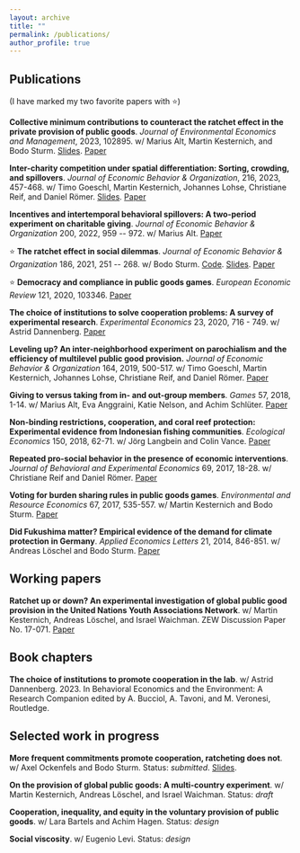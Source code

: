 ```yaml
---
layout: archive
title: ""
permalink: /publications/
author_profile: true
---
```


## Publications

(I have marked my two favorite papers with &#11088;)

**Collective minimum contributions to counteract the ratchet effect in the private provision of public goods**. 
*Journal of Environmental Economics and Management*, 2023, 102895. w/ Marius Alt, Martin Kesternich, and Bodo Sturm.
[Slides](/files/Ratchet_II.pdf). [Paper](https://doi.org/10.1016/j.jeem.2023.102895)

**Inter-charity competition under spatial differentiation: Sorting, crowding, and spillovers**. *Journal of 
Economic Behavior & Organization*, 216, 2023, 457-468. w/ Timo Goeschl, Martin Kesternich, Johannes Lohse, Christiane Reif, 
and Daniel Römer. [Slides](/files/Charity_Competition.pdf). [Paper](https://doi.org/10.1016/j.jebo.2023.10.013)

**Incentives and intertemporal behavioral spillovers: A two-period experiment on charitable giving**. *Journal of 
Economic Behavior & Organization* 200, 2022, 959 -- 972. w/ Marius Alt.
[Paper](https://www.sciencedirect.com/science/article/pii/S0167268122001895) 

&#11088; **The ratchet effect in social dilemmas**. *Journal of Economic Behavior & Organization* 186, 2021, 251 -- 268. 
w/ Bodo Sturm. [Code](https://github.com/cgallier/GS_21). [Slides](/files/Ratchet_I_Slides.pdf). [Paper](https://www.sciencedirect.com/science/article/abs/pii/S0167268121001220)

&#11088; **Democracy and compliance in public goods games**. *European Economic Review* 121, 2020, 103346. 
[Paper](https://doi.org/10.1016/j.euroecorev.2019.103346)

**The choice of institutions to solve cooperation problems: A survey of experimental research**. *Experimental Economics* 23,
2020, 716 - 749. w/ Astrid Dannenberg. [Paper](https://doi.org/10.1007/s10683-019-09629-8)

**Leveling up? An inter-neighborhood experiment on parochialism and the efficiency of multilevel public good provision.**
*Journal of Economic Behavior & Organization* 164, 2019, 500-517. w/ Timo Goeschl, Martin Kesternich, Johannes Lohse,
Christiane Reif, and Daniel Römer. [Paper](https://doi.org/10.1016/j.jebo.2019.05.028)

**Giving to versus taking from in- and out-group members**. *Games* 57, 2018, 1-14. w/ Marius Alt, Eva Anggraini, 
Katie Nelson, and Achim Schlüter. [Paper](https://doi.org/10.3390/g9030057)

**Non-binding restrictions, cooperation, and coral reef protection: Experimental evidence from Indonesian fishing communities**.
*Ecological Economics* 150, 2018, 62-71. w/ Jörg Langbein and Colin Vance. [Paper](https://doi.org/10.1016/j.ecolecon.2018.03.006)

**Repeated pro-social behavior in the presence of economic interventions**. *Journal of Behavioral and Experimental Economics*
69, 2017, 18-28. w/ Christiane Reif and Daniel Römer. [Paper](https://doi.org/10.1016/j.socec.2017.05.003)

**Voting for burden sharing rules in public goods games**. *Environmental and Resource Economics* 67, 2017, 535-557. w/
Martin Kesternich and Bodo Sturm. [Paper](https://doi.org/10.1007/s10640-016-0022-6) 

**Did Fukushima matter? Empirical evidence of the demand for climate protection in Germany**. *Applied Economics Letters*
21, 2014, 846-851. w/ Andreas Löschel and Bodo Sturm. [Paper](https://doi.org/10.1080/13504851.2014.892194) 

## Working papers
**Ratchet up or down? An experimental investigation of global public good provision in the United Nations Youth Associations
Network**. w/ Martin Kesternich, Andreas Löschel, and Israel Waichman. ZEW Discussion Paper No. 17-071.
[Paper](https://www.google.com/url?q=https%3A%2F%2Fftp.zew.de%2Fpub%2Fzew-docs%2Fdp%2Fdp17071.pdf&sa=D)

## Book chapters
**The choice of institutions to promote cooperation in the lab**. w/ Astrid Dannenberg. 2023. In Behavioral Economics and the 
Environment: A Research Companion edited by A. Bucciol, A. Tavoni, and M. Veronesi, Routledge.

## Selected work in progress
**More frequent commitments promote cooperation, ratcheting does not**. w/ Axel Ockenfels and Bodo Sturm. 
Status: *submitted*. [Slides](/files/Ratchet_III.pdf).

**On the provision of global public goods: A multi-country experiment**. w/ Martin Kesternich, Andreas Löschel, and 
Israel Waichman. Status: *draft*

**Cooperation, inequality, and equity in the voluntary provision of public goods**. w/ Lara Bartels and Achim Hagen. Status: 
*design*

**Social viscosity**. w/ Eugenio Levi. Status: *design*
